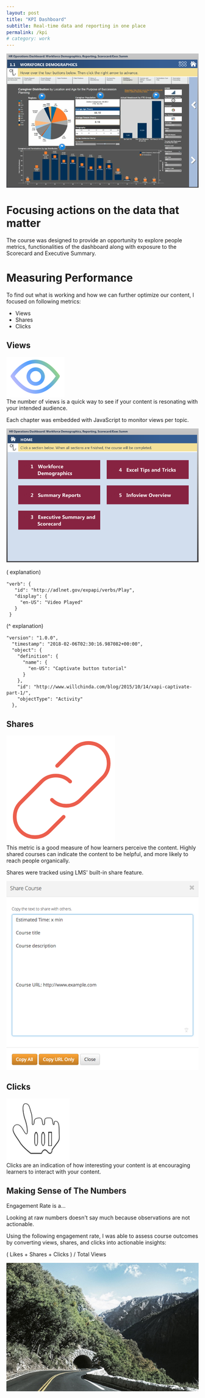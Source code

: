 ```yaml
---
layout: post
title: "KPI Dashboard"
subtitle: Real-time data and reporting in one place
permalink: /kpi
# category: work
---
```


![Image of Dashboard](/img/kpi.png)  

# Focusing actions on the data that matter
<!-- # We wanted to focus core leaders' actions on the data that matter.  -->

The course was designed to provide an opportunity to explore people metrics, functionalities of the dashboard along with exposure to the Scorecard and Executive Summary.

<!-- ## Dashboard Navigation

You often hear about how our attention span has shrunk. In reality, people can and do still pay attention. What has changed is our tolerance for time wasters, and people are more selective about where they devote their attention.

We wanted to learn if the course was relevant enough to hold our learner’s attention. I measured the level of engagement and time spent on a slide to convert these metrics into actionable improvements. -->


# Measuring Performance

To find out what is working and how we can further optimize our content, I focused on following metrics:

* Views
* Shares
* Clicks

## Views
<div class="icon-box">
	<img src="/img/icon-views.png">
</div>
The number of views is a quick way to see if your content is resonating with your intended audience.

Each chapter was embedded with JavaScript to monitor views per topic.

![Image of Shares](/img/kpi-mainmenu.png) 

( explanation)
```  
"verb": {  
   "id": "http://adlnet.gov/expapi/verbs/Play",  
   "display": {  
     "en-US": "Video Played"  
   }  
 }
```  

(^ explanation)
```
"version": "1.0.0",
  "timestamp": "2018-02-06T02:30:16.987082+00:00",
  "object": {
    "definition": {
      "name": {
        "en-US": "Captivate button tutorial"
      }
    },
    "id": "http://www.willchinda.com/blog/2015/10/14/xapi-captivate-part-1/",
    "objectType": "Activity"
  },
```

## Shares
<div class="icon-box">
	<img src="/img/icon-share.png">
</div>
This metric is a good measure of how learners perceive the content. Highly shared courses can indicate the content to be helpful, and more likely to reach people organically.

Shares were tracked using LMS' built-in share feature.

![Image of Shares](/img/shares.png) 

## Clicks
<div class="icon-box">
	<img src="/img/icon-clicks.png">
</div>
Clicks are an indication of how interesting your content is at encouraging learners to interact with your content.


## Making Sense of The Numbers

Engagement Rate is a...

Looking at raw numbers doesn't say much because observations are not actionable.

Using the following engagement rate, I was able to assess course outcomes by converting views, shares, and clicks into actionable insights:
  
( Likes + Shares + Clicks ) / Total Views

![Image of Yaktocat](/img/1.jpg)  



<!-- 
## Time Spent on a Slide

One of the key metrics to measure user behavior is to track the amount of time they spend on your content. If people spend more time on a particular slide, they are more likely to be engaged or find it relevant.
-->


<!-- 

## Navigation

Identify features that drive increases in active learners, engagement, and retention by converting raw data into actionable insights.

Create a more focused learning experience by designing courses based on needs.


<h4>Identify Key Metrics</h4>
 
	A Key Performance Indicator (KPI) is a measurable value used to track and analyze company's performance over time.
	we focused on their ability to:

<p>
	The goal was to provide core leaders with an opportunity to explore people metrics, reporting and exporting functionalities of the dashboard along with exposure to the Scorecard and Executive Summary in depth.
</p>
<p>
	I collaborated with the HR Operations team to create a course that direct management's actions on the data that matter by focusing on their ability to:
</p>

	<li>Navigate the dashboard and view relevant data</li>
	<li>View Scorecard and Executive Summary</li>
	<li>Interpret available data to make operational decisions</li>

<h4>Making decisions simple</h4>

I wanted to provide an easy way to explore relevant content core leaders have not connected with by reducing the number of decisions they have to make.

<h4>Time on Page</h4>
<p>
	One of the key metrics to measure user behavior is to track the amount of time they spend on your content. If people spend more time on a particular slide, they are more likely to be engaged or find it relevant.
</p>
<p>Using xAPI, I was able to capture the time spent on a slide by comparing 'viewed' timestamps from each slide:</p>
<pre>
	<code>
		{  
			"verb":{  
				"id":"http://id.tincanapi.com/verb/viewed",
				"display":{  
				"en-US":"viewed"
				}
			},
			"version":"1.0.0",
			"timestamp":"2018-01-19T21:11:15.050356+00:00",
			"object":{  
				"definition":{  
				"name":{  
				"en-US":"Slide 1"
				}
				}
			}
		}
	</code>
</pre>


<p>Using xAPI statements, we gathered the number of views on each topic. Views tell us that the topic addresses learners' key questions and problems, and a way to measure content relevance.</p>

<h4>Likes and feedback</h4>
<p>
	It's nice to know how many users are viewing our content, but it's nicer to know if it triggers interest. 
	(To measure the sign of interest, we examed the number of likes, shares & feedback.)
</p>
<h5>Likes</h5>
<p>
	I wanted to provide learners with a simple and quick way to interact with the content, and find out if they like the content we're sharing.
</p>
<div class="heart-shape"></div>
<p>
	To learn which content users find it interesting, I tracked the number of likes by customizing a 'like' button embedded with a trigger to execute xAPI statements.
</p>

<h5>Shares</h5>
<p>
	Monitored shares as they often reflect how learners perceive the course, and highly shared courses can indicate the content to be helpful and relevant.
</p>


<h5>Feedback</h5>
<p>
	Feedback is one of the ways I ask our learners what I can do to improve their experience. Learners can also report a problem or send suggestions and ideas to help us constantly improve content and features.
</p> -->

